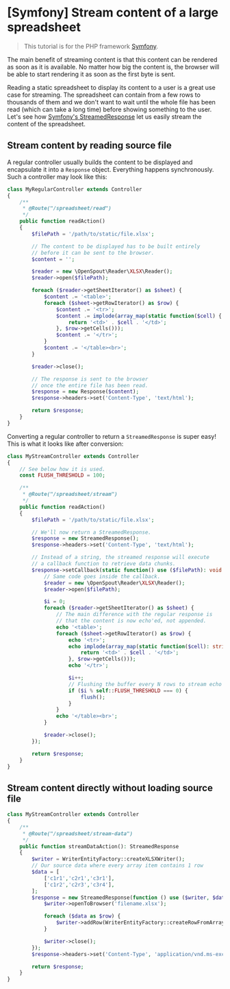 # [Symfony] Stream content of a large spreadsheet

> This tutorial is for the PHP framework [Symfony](https://symfony.com/).

The main benefit of streaming content is that this content can be rendered as soon as it is available. No matter how
big the content is, the browser will be able to start rendering it as soon as the first byte is sent.

Reading a static spreadsheet to display its content to a user is a great use case for streaming. The spreadsheet can
contain from a few rows to thousands of them and we don't want to wait until the whole file has been read (which can take a long time) before showing something to the user. Let's see how [Symfony's StreamedResponse](http://symfony.com/doc/current/components/http_foundation/introduction.html#streaming-a-response) let us easily stream the content of the spreadsheet.

## Stream content by reading source file

A regular controller usually builds the content to be displayed and encapsulate it into a `Response` object. Everything
happens synchronously. Such a controller may look like this:

```php
class MyRegularController extends Controller
{
    /**
     * @Route("/spreadsheet/read")
     */
    public function readAction()
    {
        $filePath = '/path/to/static/file.xlsx';

        // The content to be displayed has to be built entirely
        // before it can be sent to the browser.
        $content = '';

        $reader = new \OpenSpout\Reader\XLSX\Reader();
        $reader->open($filePath);

        foreach ($reader->getSheetIterator() as $sheet) {
            $content .= '<table>';
            foreach ($sheet->getRowIterator() as $row) {
                $content .= '<tr>';
                $content .= implode(array_map(static function($cell) {
                    return '<td>' . $cell . '</td>';
                }, $row->getCells()));
                $content .= '</tr>';
            }
            $content .= '</table><br>';
        }

        $reader->close();

        // The response is sent to the browser
        // once the entire file has been read.
        $response = new Response($content);
        $response->headers->set('Content-Type', 'text/html');

        return $response;
    }
}
```

Converting a regular controller to return a `StreamedResponse` is super easy! This is what it looks like after conversion:

```php
class MyStreamController extends Controller
{
    // See below how it is used.
    const FLUSH_THRESHOLD = 100;

    /**
     * @Route("/spreadsheet/stream")
     */
    public function readAction()
    {
        $filePath = '/path/to/static/file.xlsx';

        // We'll now return a StreamedResponse.
        $response = new StreamedResponse();
        $response->headers->set('Content-Type', 'text/html');

        // Instead of a string, the streamed response will execute
        // a callback function to retrieve data chunks.
        $response->setCallback(static function() use ($filePath): void {
            // Same code goes inside the callback.
            $reader = new \OpenSpout\Reader\XLSX\Reader();
            $reader->open($filePath);

            $i = 0;
            foreach ($reader->getSheetIterator() as $sheet) {
                // The main difference with the regular response is
                // that the content is now echo'ed, not appended.
                echo '<table>';
                foreach ($sheet->getRowIterator() as $row) {
                    echo '<tr>';
                    echo implode(array_map(static function($cell): string {
                        return '<td>' . $cell . '</td>';
                    }, $row->getCells()));
                    echo '</tr>';

                    $i++;
                    // Flushing the buffer every N rows to stream echo'ed content.
                    if ($i % self::FLUSH_THRESHOLD === 0) {
                        flush();
                    }
                }
                echo '</table><br>';
            }

            $reader->close();
        });

        return $response;
    }
}
```

## Stream content directly without loading source file

```php
class MyStreamController extends Controller
{
    /**
     * @Route("/spreadsheet/stream-data")
     */
    public function streamDataAction(): StreamedResponse
    {
        $writer = WriterEntityFactory::createXLSXWriter();
        // Our source data where every array item contains 1 row
        $data = [
            ['c1r1','c2r1','c3r1'],
            ['c1r2','c2r3','c3r4'],
        ];
        $response = new StreamedResponse(function () use ($writer, $data) {
            $writer->openToBrowser('filename.xlsx');

            foreach ($data as $row) {
                $writer->addRow(WriterEntityFactory::createRowFromArray($row));
            }

            $writer->close();
        });
        $response->headers->set('Content-Type', 'application/vnd.ms-excel');

        return $response;
    }
}
```
